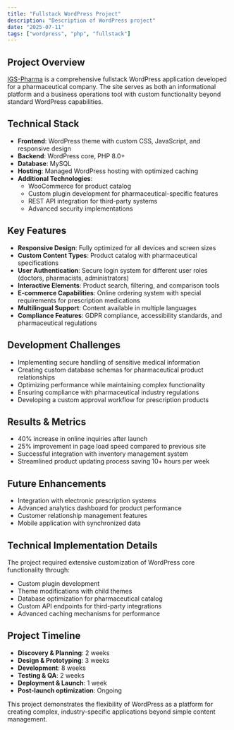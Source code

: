 ```yaml
---
title: "Fullstack WordPress Project"
description: "Description of WordPress project"
date: "2025-07-11"
tags: ["wordpress", "php", "fullstack"]
---
```


## Project Overview

[IGS-Pharma](https://igs-pharma.com/) is a comprehensive fullstack WordPress application developed for a pharmaceutical company. The site serves as both an informational platform and a business operations tool with custom functionality beyond standard WordPress capabilities.

## Technical Stack

- **Frontend**: WordPress theme with custom CSS, JavaScript, and responsive design
- **Backend**: WordPress core, PHP 8.0+
- **Database**: MySQL
- **Hosting**: Managed WordPress hosting with optimized caching
- **Additional Technologies**:
  - WooCommerce for product catalog
  - Custom plugin development for pharmaceutical-specific features
  - REST API integration for third-party systems
  - Advanced security implementations

## Key Features

- **Responsive Design**: Fully optimized for all devices and screen sizes
- **Custom Content Types**: Product catalog with pharmaceutical specifications
- **User Authentication**: Secure login system for different user roles (doctors, pharmacists, administrators)
- **Interactive Elements**: Product search, filtering, and comparison tools
- **E-commerce Capabilities**: Online ordering system with special requirements for prescription medications
- **Multilingual Support**: Content available in multiple languages
- **Compliance Features**: GDPR compliance, accessibility standards, and pharmaceutical regulations

## Development Challenges

- Implementing secure handling of sensitive medical information
- Creating custom database schemas for pharmaceutical product relationships
- Optimizing performance while maintaining complex functionality
- Ensuring compliance with pharmaceutical industry regulations
- Developing a custom approval workflow for prescription products

## Results & Metrics

- 40% increase in online inquiries after launch
- 25% improvement in page load speed compared to previous site
- Successful integration with inventory management system
- Streamlined product updating process saving 10+ hours per week

## Future Enhancements

- Integration with electronic prescription systems
- Advanced analytics dashboard for product performance
- Customer relationship management features
- Mobile application with synchronized data

## Technical Implementation Details

The project required extensive customization of WordPress core functionality through:

- Custom plugin development
- Theme modifications with child themes
- Database optimization for pharmaceutical catalog
- Custom API endpoints for third-party integrations
- Advanced caching mechanisms for performance

## Project Timeline

- **Discovery & Planning**: 2 weeks
- **Design & Prototyping**: 3 weeks
- **Development**: 8 weeks
- **Testing & QA**: 2 weeks
- **Deployment & Launch**: 1 week
- **Post-launch optimization**: Ongoing

This project demonstrates the flexibility of WordPress as a platform for creating complex, industry-specific applications beyond simple content management.
